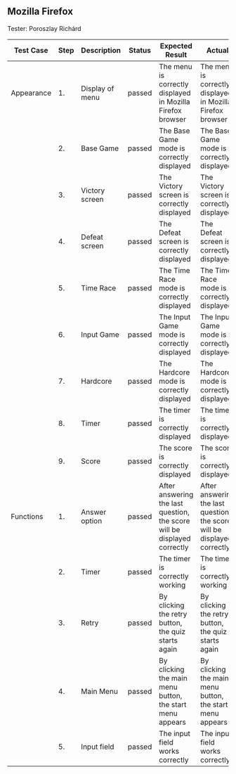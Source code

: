 ## Mozilla Firefox

Tester: Poroszlay Richárd

| Test Case | Step | Description | Status | Expected Result | Actual |
|------------| ----- | ------ | ------- | ------------- | ------ |
| Appearance | 1.    | Display of menu | passed | The menu is correctly displayed in Mozilla Firefox browser |  The menu is correctly displayed in Mozilla Firefox browser|
| | 2.| Base Game | passed | The Base Game mode is correctly displayed | The Base Game mode is correctly displayed|
| | 3.| Victory screen | passed | The Victory screen is correctly displayed | The Victory screen is correctly displayed|
| | 4.| Defeat screen | passed | The Defeat screen is correctly displayed | The Defeat screen is correctly displayed|
| | 5.| Time Race | passed | The Time Race mode is correctly displayed | The Time Race mode is correctly displayed|
| | 6.| Input Game | passed | The Input Game mode is correctly displayed | The Input Game mode is correctly displayed|
| | 7.| Hardcore | passed | The Hardcore mode is correctly displayed | The Hardcore mode is correctly displayed|
| | 8.| Timer | passed | The timer is correctly displayed | The timer is correctly displayed|
| | 9.| Score | passed | The score is correctly displayed | The score is correctly displayed|
| Functions | 1.| Answer option | passed | After answering the last question, the score will be displayed correctly | After answering the last question, the score will be displayed correctly|
| | 2.| Timer | passed | The timer is correctly working | The timer is correctly working|
| | 3.| Retry | passed | By clicking the retry button, the quiz starts again | By clicking the retry button, the quiz starts again|
| | 4.| Main Menu | passed | By clicking the main menu button, the start menu appears | By clicking the main menu button, the start menu appears|
| | 5.| Input field | passed | The input field works correctly | The input field works correctly|
